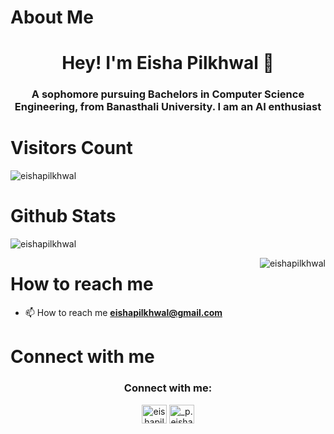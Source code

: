 # About Me
<h1 align="center">Hey! I'm Eisha Pilkhwal 🙌</h1>
<h3 align="center">A sophomore pursuing Bachelors in Computer Science Engineering, from Banasthali University. I am an AI enthusiast</h3>

# Visitors Count
<p align="left"> <img src="https://komarev.com/ghpvc/?username=eishapilkhwal&label=Profile%20views&color=0e75b6&style=flat" alt="eishapilkhwal"
</p>

# Github Stats
<p>&nbsp;<img align="left" src="https://github-readme-stats.vercel.app/api?username=eishapilkhwal&show_icons=true&locale=en" alt="eishapilkhwal" /></p>
<p><img align="right" src="https://github-readme-streak-stats.herokuapp.com/?user=eishapilkhwal&" alt="eishapilkhwal" /></p>

# How to reach me
- 📫 How to reach me **eishapilkhwal@gmail.com**

# Connect with me
<h3 align="center">Connect with me:</h3>
<p align="center">
<a href="https://linkedin.com/in/eishapilkhwal" target="blank"><img align="center" src="https://raw.githubusercontent.com/rahuldkjain/github-profile-readme-generator/master/src/images/icons/Social/linked-in-alt.svg" alt="eishapilkhwal" height="30" width="40" /></a>
<a href="https://instagram.com/_p.eisha_" target="blank"><img align="center" src="https://raw.githubusercontent.com/rahuldkjain/github-profile-readme-generator/master/src/images/icons/Social/instagram.svg" alt="_p.eisha_" height="30" width="40" /></a>
</p>